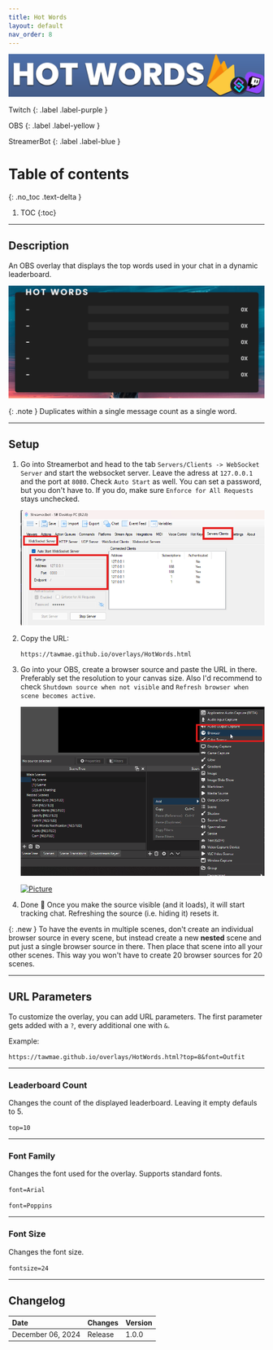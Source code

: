 ```yaml
---
title: Hot Words
layout: default
nav_order: 8
---
```


![Picture](assets/media/hot_words_title_1.png)

Twitch
{: .label .label-purple }

OBS
{: .label .label-yellow }

StreamerBot
{: .label .label-blue }


# Table of contents
{: .no_toc .text-delta }

1. TOC
{:toc}

---



## <span class="iconify" data-icon="material-symbols:description-outline-sharp" data-inline="false"></span> Description
An OBS overlay that displays the top words used in your chat in a dynamic leaderboard.

![Picture](assets/media/hot_words_title_2.gif)

{: .note }
Duplicates within a single message count as a single word.

- - - -

## <span class="iconify" data-icon="tabler:tool" data-inline="false"></span> Setup

1. Go into Streamerbot and head to the tab `Servers/Clients -> WebSocket Server` and start the websocket server. Leave the adress at `127.0.0.1` and the port at `8080`. Check `Auto Start` as well. You can set a password, but you don't have to. If you do, make sure `Enforce for All Requests` stays unchecked.

   [![Picture](assets/media/notif_sb.png)](https://tawmae.github.io/assets/media/notif_sb.png)
   
2. Copy the URL: 
   ```
   https://tawmae.github.io/overlays/HotWords.html
   ```
   
3. Go into your OBS, create a browser source and paste the URL in there. Preferably set the resolution to your canvas size. Also I'd recommend to check `Shutdown source when not visible` and `Refresh browser when scene becomes active`.
   
   [![Picture](assets/media/notif_obs_1.png)](https://tawmae.github.io/assets/media/notif_obs_1.png)
   
   [![Picture](assets/media/hot_words_obs_2.png)](https://tawmae.github.io/assets/media/hot_words_obs_2.png)
   
4. Done 🥳 Once you make the source visible (and it loads), it will start tracking chat. Refreshing the source (i.e. hiding it) resets it.

{: .new }
To have the events in multiple scenes, don't create an individual browser source in every scene, but instead create a new **nested** scene and put just a single browser source in there. Then place that scene into all your other scenes. This way you won't have to create 20 browser sources for 20 scenes.

- - - -

## <span class="iconify" data-icon="material-symbols:dataset-linked-sharp" data-inline="false"></span> URL Parameters 

To customize the overlay, you can add URL parameters. The first parameter gets added with a `?`, every additional one with `&`.

Example:  
```
https://tawmae.github.io/overlays/HotWords.html?top=8&font=Outfit
```

---

### <span class="iconify" data-icon="material-symbols:leaderboard" data-inline="false"></span> Leaderboard Count

Changes the count of the displayed leaderboard. Leaving it empty defauls to 5.

`top=10`

---

### <span class="iconify" data-icon="mdi:format-font" data-inline="false"></span> Font Family

Changes the font used for the overlay. Supports standard fonts.

`font=Arial`

`font=Poppins`

---

### <span class="iconify" data-icon="mdi:format-font" data-inline="false"></span> Font Size

Changes the font size.

`fontsize=24`

---

## <span class="iconify" data-icon="material-symbols:published-with-changes" data-inline="false"></span> Changelog

| Date        | Changes          | Version |
|:-------------|:------------------|:------------------|
| December 06, 2024           | Release | 1.0.0 |
